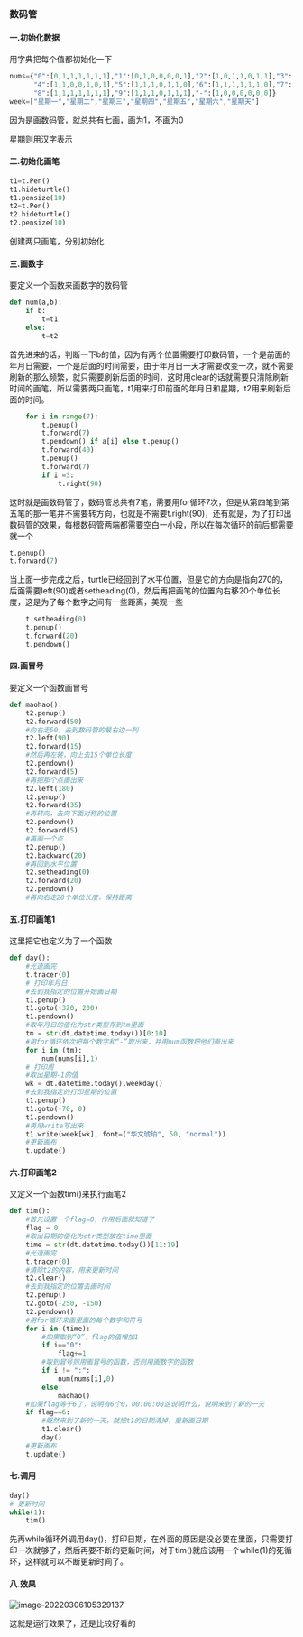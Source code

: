 ### 数码管

#### 一.初始化数据

用字典把每个值都初始化一下

```python
nums={"0":[0,1,1,1,1,1,1],"1":[0,1,0,0,0,0,1],"2":[1,0,1,1,0,1,1],"3":[1,1,1,0,0,1,1],
      "4":[1,1,0,0,1,0,1],"5":[1,1,1,0,1,1,0],"6":[1,1,1,1,1,1,0],"7":[0,1,0,0,0,1,1],
      "8":[1,1,1,1,1,1,1],"9":[1,1,1,0,1,1,1],"-":[1,0,0,0,0,0,0]}
week=["星期一","星期二","星期三","星期四","星期五","星期六","星期天"]
```

因为是画数码管，就总共有七画，画为1，不画为0

星期则用汉字表示



#### 二.初始化画笔

```python
t1=t.Pen()
t1.hideturtle()
t1.pensize(10)
t2=t.Pen()
t2.hideturtle()
t2.pensize(10)
```

创建两只画笔，分别初始化



#### 三.画数字

要定义一个函数来画数字的数码管

```python
def num(a,b):
    if b:
        t=t1
    else:
        t=t2
```

首先进来的话，判断一下b的值，因为有两个位置需要打印数码管，一个是前面的年月日需要，一个是后面的时间需要，由于年月日一天才需要改变一次，就不需要刷新的那么频繁，就只需要刷新后面的时间，这时用clear的话就需要只清除刷新时间的画笔，所以需要两只画笔，t1用来打印前面的年月日和星期，t2用来刷新后面的时间。



```python
    for i in range(7):
        t.penup()
        t.forward(7)
        t.pendown() if a[i] else t.penup()
        t.forward(40)
        t.penup()
        t.forward(7)
        if i!=3:
            t.right(90)
```

这时就是画数码管了，数码管总共有7笔，需要用for循环7次，但是从第四笔到第五笔的那一笔并不需要转方向，也就是不需要t.right(90)，还有就是，为了打印出数码管的效果，每根数码管两端都需要空白一小段，所以在每次循环的前后都需要就一个

```python
t.penup()
t.forward(7)
```



当上面一步完成之后，turtle已经回到了水平位置，但是它的方向是指向270的，后面需要left(90)或者setheading(0)，然后再把画笔的位置向右移20个单位长度，这是为了每个数字之间有一些距离，美观一些

```python
    t.setheading(0)
    t.penup()
    t.forward(20)
    t.pendown()
```



#### 四.画冒号

要定义一个函数画冒号

```python
def maohao():
    t2.penup()
    t2.forward(50)
    #向右走50，去到数码管的最右边一列
    t2.left(90)
    t2.forward(15)
    #然后再左转，向上去15个单位长度
    t2.pendown()
    t2.forward(5)
    #再把那个点画出来
    t2.left(180)
    t2.penup()
    t2.forward(35)
    #再转向，去向下面对称的位置
    t2.pendown()
    t2.forward(5)
    #再画一个点
    t2.penup()
    t2.backward(20)
    #再回到水平位置
    t2.setheading(0)
    t2.forward(20)
    t2.pendown()
    #再向右走20个单位长度，保持距离
```



#### 五.打印画笔1

这里把它也定义为了一个函数

```python
def day():
    #光速画完
    t.tracer(0)
    # 打印年月日
    #去到我指定的位置开始画日期
    t1.penup()
    t1.goto(-320, 200)
    t1.pendown()
    #取年月日的值化为str类型存到tm里面
    tm = str(dt.datetime.today())[0:10]
    #用for循环依次把每个数字和“-”取出来，并用num函数把他们画出来
    for i in (tm):
        num(nums[i],1)
    # 打印周
    #取出星期-1的值
    wk = dt.datetime.today().weekday()
    #去到我指定的打印星期的位置
    t1.penup()
    t1.goto(-70, 0)
    t1.pendown()
    #再用write写出来
    t1.write(week[wk], font=("华文琥珀", 50, "normal"))
    #更新画布
    t.update()
```



#### 六.打印画笔2

又定义一个函数tim()来执行画笔2

```python
def tim():
    #首先设置一个flag=0，作用后面就知道了
    flag = 0
    #取出日期的值化为str类型放在time里面
    time = str(dt.datetime.today())[11:19]
    #光速画完
    t.tracer(0)
    #清除t2的内容，用来更新时间
    t2.clear()
    #去到我指定的位置去画时间
    t2.penup()
    t2.goto(-250, -150)
    t2.pendown()
    #用for循环来画里面的每个数字和符号
    for i in (time):
        #如果取到“0”，flag的值增加1
        if i=="0":
            flag+=1
        #取到冒号则用画冒号的函数，否则用画数字的函数
        if i != ":":
            num(nums[i],0)
        else:
            maohao()
    #如果flag等于6了，说明有6个0，00:00:00这说明什么，说明来到了新的一天
    if flag==6:
        #既然来到了新的一天，就把t1的日期清掉，重新画日期
        t1.clear()
        day()
    #更新画布
    t.update()
```



#### 七.调用

```python
day()
# 更新时间
while(1):
    tim()
```

先再while循环外调用day()，打印日期，在外面的原因是没必要在里面，只需要打印一次就够了，然后再要不断的更新时间，对于tim()就应该用一个while(1)的死循环，这样就可以不断更新时间了。



#### 八.效果

![image-20220306105329137](https://gitee.com/buguai_lxw/key/raw/master/202203061053243.png)

这就是运行效果了，还是比较好看的